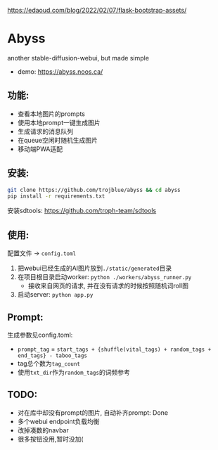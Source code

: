 https://edaoud.com/blog/2022/02/07/flask-bootstrap-assets/

# Abyss

another stable-diffusion-webui, but made simple
- demo: https://abyss.noos.ca/


## 功能:
- 查看本地图片的prompts
- 使用本地prompt一键生成图片
- 生成请求的消息队列
- 在queue空闲时随机生成图片
- 移动端PWA适配


## 安装:
```bash
git clone https://github.com/trojblue/abyss && cd abyss
pip install -r requirements.txt
```
安装sdtools: https://github.com/troph-team/sdtools

## 使用:
配置文件 → `config.toml`
1. 把webui已经生成的AI图片放到`./static/generated`目录
2. 在项目根目录启动worker: `python ./workers/abyss_runner.py`
   - 接收来自网页的请求, 并在没有请求的时候按照随机词roll图 
3. 启动server: `python app.py`

## Prompt:
生成参数见config.toml:

- `prompt_tag` = `start_tags + {shuffle(vital_tags) + random_tags + end_tags} - taboo_tags`
- tag总个数为`tag_count`
- 使用`txt_dir`作为`random_tags`的词频参考


## TODO:
- 对在库中却没有prompt的图片, 自动补齐prompt: Done
- 多个webui endpoint负载均衡
- 改掉凑数的navbar
- 很多按钮没用,暂时没加(
